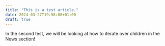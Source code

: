 ```yaml
---
title: "This is a test article."
date: 2024-03-27T19:58:08+01:00
draft: true
---
```


In the second test, we will be looking at how to iterate over children in the News section!